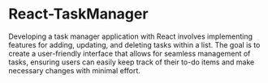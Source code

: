# React-TaskManager
Developing a task manager application with React involves implementing features for adding, updating, and deleting tasks within a list. The goal is to create a user-friendly interface that allows for seamless management of tasks, ensuring users can easily keep track of their to-do items and make necessary changes with minimal effort.
